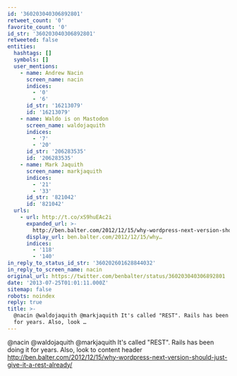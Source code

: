 ```yaml
---
id: '360203040306892801'
retweet_count: '0'
favorite_count: '0'
id_str: '360203040306892801'
retweeted: false
entities:
  hashtags: []
  symbols: []
  user_mentions:
    - name: Andrew Nacin
      screen_name: nacin
      indices:
        - '0'
        - '6'
      id_str: '16213079'
      id: '16213079'
    - name: Waldo is on Mastodon
      screen_name: waldojaquith
      indices:
        - '7'
        - '20'
      id_str: '206283535'
      id: '206283535'
    - name: Mark Jaquith
      screen_name: markjaquith
      indices:
        - '21'
        - '33'
      id_str: '821042'
      id: '821042'
  urls:
    - url: http://t.co/xS9huEAc2i
      expanded_url: >-
        http://ben.balter.com/2012/12/15/why-wordpress-next-version-should-just-give-it-a-rest-already/
      display_url: ben.balter.com/2012/12/15/why…
      indices:
        - '118'
        - '140'
in_reply_to_status_id_str: '360202601628844032'
in_reply_to_screen_name: nacin
original_url: https://twitter.com/benbalter/status/360203040306892801
date: '2013-07-25T01:01:11.000Z'
sitemap: false
robots: noindex
reply: true
title: >-
  @nacin @waldojaquith @markjaquith It's called "REST". Rails has been doing it
  for years. Also, look …
---
```


@nacin @waldojaquith @markjaquith It's called "REST". Rails has been doing it for years. Also, look to content header http://ben.balter.com/2012/12/15/why-wordpress-next-version-should-just-give-it-a-rest-already/